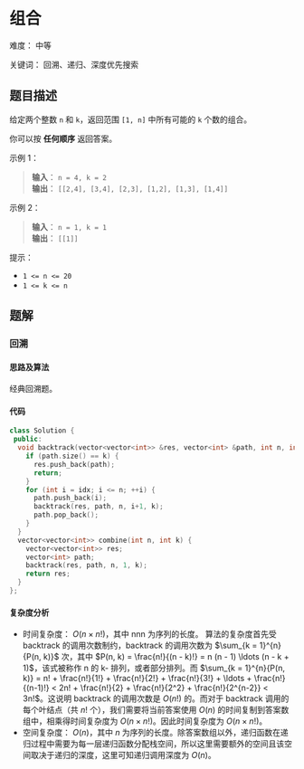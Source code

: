 # 组合

难度： 中等

关键词： 回溯、递归、深度优先搜索

## 题目描述

给定两个整数 `n` 和 `k`，返回范围 `[1, n]` 中所有可能的 `k` 个数的组合。

你可以按 **任何顺序** 返回答案。

示例 1：

>**输入**： `n = 4, k = 2` <br>
**输出**： `[[2,4], [3,4], [2,3], [1,2], [1,3], [1,4]]`

示例 2：

>**输入**： `n = 1, k = 1` <br>
**输出**： `[[1]]`

提示：

* `1 <= n <= 20`
* `1 <= k <= n`

## 题解

### 回溯

#### 思路及算法

经典回溯题。

#### 代码

```cpp
class Solution {
 public:
  void backtrack(vector<vector<int>> &res, vector<int> &path, int n, int idx, int k) {
    if (path.size() == k) {
      res.push_back(path);
      return;
    }
    for (int i = idx; i <= n; ++i) {
      path.push_back(i);
      backtrack(res, path, n, i+1, k);
      path.pop_back();
    }
  }
  vector<vector<int>> combine(int n, int k) {
    vector<vector<int>> res;
    vector<int> path;
    backtrack(res, path, n, 1, k);
    return res;
  }
};
```

#### 复杂度分析

* 时间复杂度： $O(n \times n!)$，其中 nnn 为序列的长度。 算法的复杂度首先受 backtrack 的调用次数制约，backtrack 的调用次数为 $\sum_{k = 1}^{n}{P(n, k)}$ 次，其中 $P(n, k) = \frac{n!}{(n - k)!} = n (n - 1) \ldots (n - k + 1)$，该式被称作 n 的 k- 排列，或者部分排列。而 $\sum_{k = 1}^{n}{P(n, k)} = n! + \frac{n!}{1!} + \frac{n!}{2!} + \frac{n!}{3!} + \ldots + \frac{n!}{(n-1)!} < 2n! + \frac{n!}{2} + \frac{n!}{2^2} + \frac{n!}{2^{n-2}} < 3n!$。这说明 backtrack 的调用次数是 $O(n!)$ 的。而对于 backtrack 调用的每个叶结点（共 $n!$ 个），我们需要将当前答案使用 $O(n)$ 的时间复制到答案数组中，相乘得时间复杂度为 $O(n \times n!)$。因此时间复杂度为 $O(n \times n!)$。
* 空间复杂度： $O(n)$，其中 $n$ 为序列的长度。除答案数组以外，递归函数在递归过程中需要为每一层递归函数分配栈空间，所以这里需要额外的空间且该空间取决于递归的深度，这里可知递归调用深度为 $O(n)$。